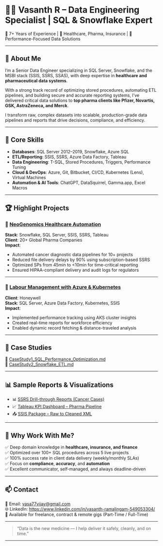 # 👨‍💻 Vasanth R – Data Engineering Specialist | SQL & Snowflake Expert

🔹 7+ Years of Experience | 🔹 Healthcare, Pharma, Insurance | 🔹 Performance-Focused Data Solutions

---

## 💼 About Me

I’m a Senior Data Engineer specializing in SQL Server, Snowflake, and the MSBI stack (SSIS, SSRS, SSAS), with deep expertise in **healthcare and pharmaceutical data systems**.

With a strong track record of optimizing stored procedures, automating ETL pipelines, and building secure and accurate reporting systems, I’ve delivered critical data solutions to **top pharma clients like Pfizer, Novartis, GSK, AstraZeneca, and Merck**.

I transform raw, complex datasets into scalable, production-grade data pipelines and reports that drive decisions, compliance, and efficiency.

---

## 🔧 Core Skills

- **Databases**: SQL Server 2012–2019, Snowflake, Azure SQL
- **ETL/Reporting**: SSIS, SSRS, Azure Data Factory, Tableau
- **Data Engineering**: T-SQL, Stored Procedures, Triggers, Performance Tuning
- **Cloud & DevOps**: Azure, Git, Bitbucket, CI/CD, Kubernetes (Lens), Virtual Machines
- **Automation & AI Tools**: ChatGPT, DataSquirrel, Gamma.app, Excel Macros

---

## 🏆 Highlight Projects

### 📌 [NeoGenomics Healthcare Automation](projects/neogenomics/)
**Stack**: Snowflake, SQL Server, SSIS, SSRS, Tableau  
**Client**: 20+ Global Pharma Companies  
**Impact**:  
- Automated cancer diagnostic data pipelines for 10+ projects  
- Reduced file delivery delays by 90% using subscription-based SSRS  
- Optimized SPs from 45min to <10min for time-critical reporting  
- Ensured HIPAA-compliant delivery and audit logs for regulators

---

### 📌 [Labour Management with Azure & Kubernetes](projects/honeywell-labour/)
**Client**: Honeywell  
**Stack**: SQL Server, Azure Data Factory, Kubernetes, SSIS  
**Impact**:  
- Implemented performance tracking using AKS cluster insights  
- Created real-time reports for workforce efficiency  
- Enabled dynamic record fetching & distance-traveled analysis

---

## 📄 Case Studies

📂 [CaseStudy1_SQL_Performance_Optimization.md](case-studies/sql-optimization.md)  
📂 [CaseStudy2_Snowflake_ETL.md](case-studies/snowflake-etl.md)

---

## 📊 Sample Reports & Visualizations

- 📊 [SSRS Drill-through Reports (Cancer Cases)](reports/sample-ssrs-drill.md)  
- 📈 [Tableau KPI Dashboard – Pharma Pipeline](reports/pharma-tableau-kpi.md)  
- 📤 [SSIS Package – Raw to Cleaned XML](etl/ssis-xml-cleanup.md)

---

## 🧠 Why Work With Me?

✅ Deep domain knowledge in **healthcare, insurance, and finance**  
✅ Optimized over 100+ SQL procedures across 5 live projects  
✅ 100% success rate in client data delivery (weekly/monthly SLAs)  
✅ Focus on **compliance**, **accuracy**, and **automation**  
✅ Excellent communicator, self-managed, and always deadline-driven

---

## 📫 Contact

📧 Email: [vasa77vijay@gmail.com](mailto:vasa77vijay@gmail.com)  
🌐 LinkedIn: https://www.linkedin.com/in/vasanth-ramalingam-549053304/  
📍 Available for freelance, contract & remote gigs (Part-Time / Full-Time)

---

> “Data is the new medicine — I help deliver it safely, cleanly, and on time.”

---

